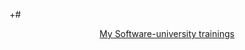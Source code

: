 +# <a href="https://softuni.bg/about" rel="My Software-university trainings"><p align="center"> My Software-university trainings<p>
 </a>
